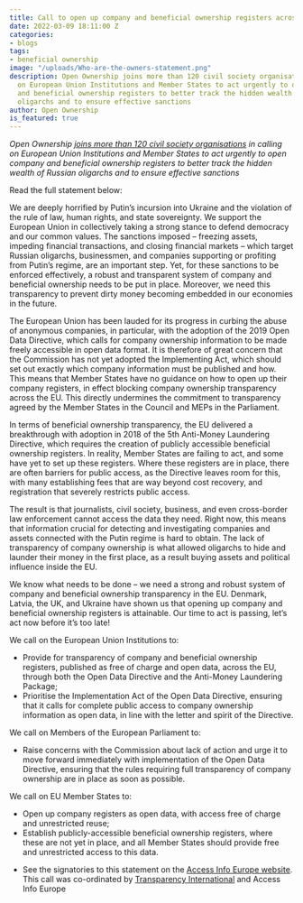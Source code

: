 ```yaml
---
title: Call to open up company and beneficial ownership registers across Europe
date: 2022-03-09 18:11:00 Z
categories:
- blogs
tags:
- beneficial ownership
image: "/uploads/Who-are-the-owners-statement.png"
description: Open Ownership joins more than 120 civil society organisations in calling
  on European Union Institutions and Member States to act urgently to open company
  and beneficial ownership registers to better track the hidden wealth of Russian
  oligarchs and to ensure effective sanctions
author: Open Ownership
is_featured: true
---
```


*Open Ownership [joins more than 120 civil society organisations](https://www.access-info.org/2022-03-09/act-now-open-company-registers/) in calling on European Union Institutions and Member States to act urgently to open company and beneficial ownership registers to better track the hidden wealth of Russian oligarchs and to ensure effective sanctions*

Read the full statement below:

We are deeply horrified by Putin’s incursion into Ukraine and the violation of the rule of law, human rights, and state sovereignty. We support the European Union in collectively taking a strong stance to defend democracy and our common values. The sanctions imposed – freezing assets, impeding financial transactions, and closing financial markets – which target Russian oligarchs, businessmen, and companies supporting or profiting from Putin’s regime, are an important step. Yet, for these sanctions to be enforced effectively, a robust and transparent system of company and beneficial ownership needs to be put in place. Moreover, we need this transparency to prevent dirty money becoming embedded in our economies in the future.

The European Union has been lauded for its progress in curbing the abuse of anonymous companies, in particular, with the adoption of the 2019 Open Data Directive, which calls for company ownership information to be made freely accessible in open data format. It is therefore of great concern that the Commission has not yet adopted the Implementing Act, which should set out exactly which company information must be published and how. This means that Member States have no guidance on how to open up their company registers, in effect blocking company ownership transparency across the EU. This directly undermines the commitment to transparency agreed by the Member States in the Council and MEPs in the Parliament.

In terms of beneficial ownership transparency, the EU delivered a breakthrough with adoption in 2018 of the 5th Anti-Money Laundering Directive, which requires the creation of publicly accessible beneficial ownership registers. In reality, Member States are failing to act, and some have yet to set up these registers. Where these registers are in place, there are often barriers for public access, as the Directive leaves room for this, with many establishing fees that are way beyond cost recovery, and registration that severely restricts public access.

The result is that journalists, civil society, business, and even cross-border law enforcement cannot access the data they need. Right now, this means that information crucial for detecting and investigating companies and assets connected with the Putin regime is hard to obtain. The lack of transparency of company ownership is what allowed oligarchs to hide and launder their money in the first place, as a result buying assets and political influence inside the EU.

We know what needs to be done – we need a strong and robust system of company and beneficial ownership transparency in the EU. Denmark, Latvia, the UK, and Ukraine have shown us that opening up company and beneficial ownership registers is attainable. Our time to act is passing, let’s act now before it’s too late!

We call on the European Union Institutions to:
* Provide for transparency of company and beneficial ownership registers, published as free of charge and open data, across the EU, through both the Open Data Directive and the Anti-Money Laundering Package;
* Prioritise the Implementation Act of the Open Data Directive, ensuring that it calls for complete public access to company ownership information as open data, in line with the letter and spirit of the Directive.

We call on Members of the European Parliament to:
* Raise concerns with the Commission about lack of action and urge it to move forward immediately with implementation of the Open Data Directive, ensuring that the rules requiring full transparency of company ownership are in place as soon as possible.

We call on EU Member States to:
* Open up company registers as open data, with access free of charge and unrestricted reuse;
* Establish publicly-accessible beneficial ownership registers, where these are not yet in place, and all Member States should provide free and unrestricted access to this data.

- See the signatories to this statement on the [Access Info Europe website](https://www.access-info.org/2022-03-09/act-now-open-company-registers/). This call was co-ordinated by [Transparency International](https://www.transparency.org/en/press/leading-organisations-release-open-letter-open-up-company-beneficial-ownership-registers-across-europe) and Access Info Europe